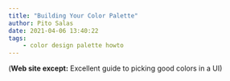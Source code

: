 ```yaml
---
title: "Building Your Color Palette"
author: Pito Salas
date: 2021-04-06 13:40:22
tags:
    - color design palette howto
---
```


(**Web site except:** Excellent guide to picking good colors in a UI) 
